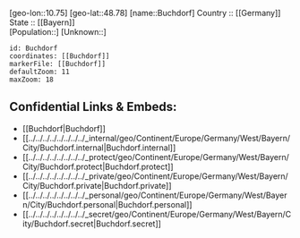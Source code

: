 ﻿---
location: [48.78,10.75] 
mapzoom: [7,12] 
mapmarker: city 
type: City
tags:
- geo/City


SpocWebEntityId: 29393
isDeleted: false
confidential: public

---
[geo-lon::10.75] 
[geo-lat::48.78] 
[name::Buchdorf] 
Country :: [[Germany]]  
State :: [[Bayern]]  
[Population::] 
[Unknown::] 


```leaflet
id: Buchdorf
coordinates: [[Buchdorf]] 
markerFile: [[Buchdorf]] 
defaultZoom: 11 
maxZoom: 18
```


## Confidential Links & Embeds: 
- [[Buchdorf|Buchdorf]]  
- [[../../../../../../../../_internal/geo/Continent/Europe/Germany/West/Bayern/City/Buchdorf.internal|Buchdorf.internal]] 
- [[../../../../../../../../_protect/geo/Continent/Europe/Germany/West/Bayern/City/Buchdorf.protect|Buchdorf.protect]] 
- [[../../../../../../../../_private/geo/Continent/Europe/Germany/West/Bayern/City/Buchdorf.private|Buchdorf.private]] 
- [[../../../../../../../../_personal/geo/Continent/Europe/Germany/West/Bayern/City/Buchdorf.personal|Buchdorf.personal]] 
- [[../../../../../../../../_secret/geo/Continent/Europe/Germany/West/Bayern/City/Buchdorf.secret|Buchdorf.secret]] 

